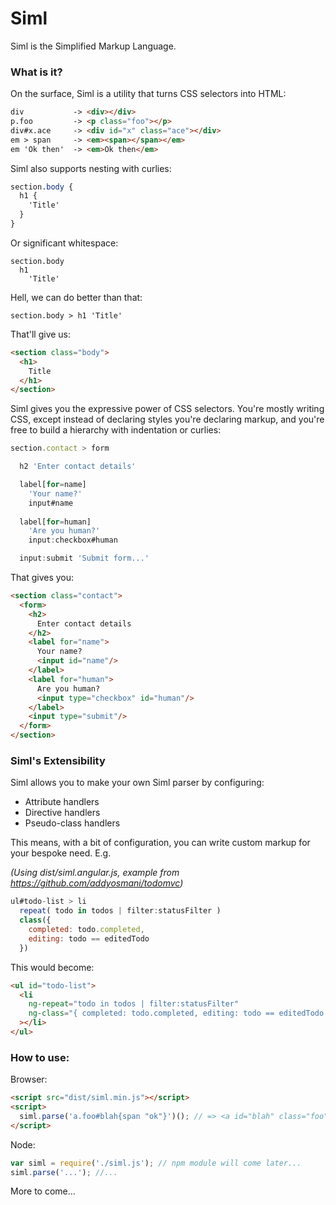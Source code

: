 # Siml

Siml is the Simplified Markup Language. 

### What is it?

On the surface, Siml is a utility that turns CSS selectors into HTML:

```html
div           -> <div></div>
p.foo         -> <p class="foo"></p>
div#x.ace     -> <div id="x" class="ace"></div>
em > span     -> <em><span></span></em>
em 'Ok then'  -> <em>Ok then</em>
```

Siml also supports nesting with curlies:

```css
section.body {
  h1 {
    'Title'
  }
}
```

Or significant whitespace:

```text
section.body
  h1
    'Title'
```

Hell, we can do better than that:

```text
section.body > h1 'Title'
```

That'll give us:

```html
<section class="body">
  <h1>
    Title
  </h1>
</section>
```

Siml gives you the expressive power of CSS selectors. You're mostly writing CSS, except instead of declaring styles you're declaring markup, and you're free to build a hierarchy with indentation or curlies:

```js
section.contact > form

  h2 'Enter contact details'

  label[for=name]
    'Your name?'
    input#name
  
  label[for=human]
    'Are you human?'
    input:checkbox#human

  input:submit 'Submit form...'
```

That gives you:

```html
<section class="contact">
  <form>
    <h2>
      Enter contact details
    </h2>
    <label for="name">
      Your name?
      <input id="name"/>
    </label>
    <label for="human">
      Are you human?
      <input type="checkbox" id="human"/>
    </label>
    <input type="submit"/>
  </form>
</section>
```

### Siml's Extensibility

Siml allows you to make your own Siml parser by configuring:

 * Attribute handlers
 * Directive handlers
 * Pseudo-class handlers

This means, with a bit of configuration, you can write custom markup for your bespoke need. E.g.

*(Using dist/siml.angular.js, example from https://github.com/addyosmani/todomvc)*

```js
ul#todo-list > li
  repeat( todo in todos | filter:statusFilter )
  class({
    completed: todo.completed,
    editing: todo == editedTodo
  })
```

This would become:

```html
<ul id="todo-list">
  <li
    ng-repeat="todo in todos | filter:statusFilter"
    ng-class="{ completed: todo.completed, editing: todo == editedTodo }"
  ></li>
</ul>
```

### How to use:

Browser:

```html
<script src="dist/siml.min.js"></script>
<script>
  siml.parse('a.foo#blah{span "ok"}')(); // => <a id="blah" class="foo"><span>ok</span></a>
</script>
```

Node:

```js
var siml = require('./siml.js'); // npm module will come later...
siml.parse('...'); //...
```

More to come...
